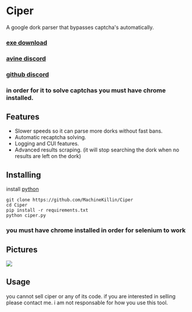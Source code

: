# Ciper
A google dork parser that bypasses captcha's automatically.
### [exe download](https://github.com/MachineKillin/Ciper/releases/download/v1/ciper.exe)
### [avine discord](https://discord.gg/PCYTj7MFSE)
### [github discord](https://discord.com/invite/JcAvQc797r)
### in order for it to solve captchas you must have chrome installed.

## Features
- Slower speeds so it can parse more dorks without fast bans.
- Automatic recaptcha solving.
- Logging and CUI features.
- Advanced results scraping. (it will stop searching the dork when no results are left on the dork)

## Installing
install [python](https://www.python.org/downloads/)
```
git clone https://github.com/MachineKillin/Ciper
cd Ciper
pip install -r requirements.txt
python ciper.py
```
### you must have chrome installed in order for selenium to work

## Pictures
![](https://media.discordapp.net/attachments/883003553726214195/1132109868988379206/image.png?width=1440&height=590)

## Usage
you cannot sell ciper or any of its code. if you are interested in selling please contact me. i am not responsable for how you use this tool.
